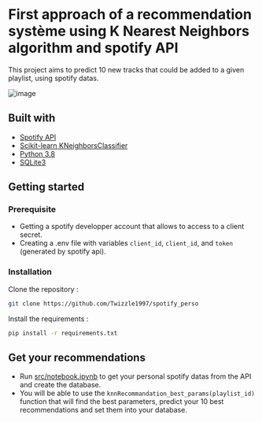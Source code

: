 # First approach of a recommendation système using K Nearest Neighbors algorithm and spotify API
  
This project aims to predict 10 new tracks that could be added to a given playlist, using spotify datas.

![image](https://user-images.githubusercontent.com/67277656/152651837-f3de97a7-3e50-49e9-97bb-512baf8bb951.png)

## Built with
- [Spotify API](https://developer.spotify.com/documentation/web-api/)  
- [Scikit-learn KNeighborsClassifier](https://scikit-learn.org/stable/modules/generated/sklearn.neighbors.KNeighborsClassifier.html)  
- [Python 3.8](https://www.python.org/)
- [SQLite3](https://www.sqlite.org/index.html)

## Getting started
### Prerequisite
- Getting a spotify developper account that allows to access to a client secret.  
- Creating a .env file with variables ```client_id```, ```client_id```, and ```token``` (generated by spotify api).

### Installation
Clone the repository :

  ```sh 
  git clone https://github.com/Twizzle1997/spotify_perso
  ```
    
Install the requirements : 
  ```sh 
  pip install -r requirements.txt
  ```
    
## Get your recommendations
- Run [src/notebook.ipynb](https://github.com/Twizzle1997/spotify_perso/blob/master/src/notebook.ipynb) to get your personal spotify datas from the API and create the database.   
- You will be able to use the ```knnRecommandation_best_params(playlist_id)``` function that will find the best parameters, predict your 10 best recommendations and set them into your database.


